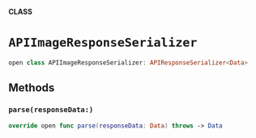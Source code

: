 **CLASS**

# `APIImageResponseSerializer`

```swift
open class APIImageResponseSerializer: APIResponseSerializer<Data>
```

## Methods
### `parse(responseData:)`

```swift
override open func parse(responseData: Data) throws -> Data
```
